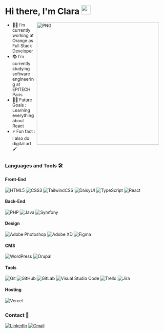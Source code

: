 # Hi there, I'm Clara <img width="30px" src="https://cdn3.emoji.gg/emojis/wavegif_1860.gif" />
<img align="right" alt="PNG" height="400px" src="https://i.ibb.co/5ngXwRV/octocat-1705400830551.png" />

- 👨‍💻 I’m currently working at Orange as Full Stack Developer
- 📚 I’m currently studying software engineering at EPITECH Paris
- 💪🏼 Future Goals : Learning everything about React
- ⚡ Fun fact : I also do digital art 🖌️

##

### Languages and Tools 🛠 

#### Front-End
![HTML5](https://img.shields.io/badge/html5-%23E34F26.svg?style=for-the-badge&logo=html5&logoColor=white)
![CSS3](https://img.shields.io/badge/css3-%231572B6.svg?style=for-the-badge&logo=css3&logoColor=white)
![TailwindCSS](https://img.shields.io/badge/tailwindcss-%2338B2AC.svg?style=for-the-badge&logo=tailwind-css&logoColor=white)
![DaisyUI](https://img.shields.io/badge/daisyui-5A0EF8?style=for-the-badge&logo=daisyui&logoColor=white)
![TypeScript](https://img.shields.io/badge/typescript-%23007ACC.svg?style=for-the-badge&logo=typescript&logoColor=white)
![React](https://img.shields.io/badge/react-%2320232a.svg?style=for-the-badge&logo=react&logoColor=%2361DAFB)

#### Back-End
![PHP](https://img.shields.io/badge/php-%23777BB4.svg?style=for-the-badge&logo=php&logoColor=white)
![Java](https://img.shields.io/badge/java-%23ED8B00.svg?style=for-the-badge&logo=openjdk&logoColor=white)
![Symfony](https://img.shields.io/badge/symfony-%23000000.svg?style=for-the-badge&logo=symfony&logoColor=white)

#### Design
![Adobe Photoshop](https://img.shields.io/badge/adobe%20photoshop-%2331A8FF.svg?style=for-the-badge&logo=adobe%20photoshop&logoColor=white)
![Adobe XD](https://img.shields.io/badge/Adobe%20XD-470137?style=for-the-badge&logo=Adobe%20XD&logoColor=#FF61F6)
![Figma](https://img.shields.io/badge/figma-%23F24E1E.svg?style=for-the-badge&logo=figma&logoColor=white)

#### CMS
![WordPress](https://img.shields.io/badge/WordPress-%23117AC9.svg?style=for-the-badge&logo=WordPress&logoColor=white)
![Drupal](https://img.shields.io/badge/drupal-%230678BE.svg?style=for-the-badge&logo=drupal&logoColor=white)

#### Tools

![Git](https://img.shields.io/badge/git-%23F05033.svg?style=for-the-badge&logo=git&logoColor=white)
![GitHub](https://img.shields.io/badge/github-%23121011.svg?style=for-the-badge&logo=github&logoColor=white)
![GitLab](https://img.shields.io/badge/gitlab-%23181717.svg?style=for-the-badge&logo=gitlab&logoColor=white)
![Visual Studio Code](https://img.shields.io/badge/Visual%20Studio%20Code-0078d7.svg?style=for-the-badge&logo=visual-studio-code&logoColor=white)
![Trello](https://img.shields.io/badge/Trello-%23026AA7.svg?style=for-the-badge&logo=Trello&logoColor=white)
![Jira](https://img.shields.io/badge/jira-%230A0FFF.svg?style=for-the-badge&logo=jira&logoColor=white)
<br/>

#### Hosting
![Vercel](https://img.shields.io/badge/vercel-%23000000.svg?style=for-the-badge&logo=vercel&logoColor=white)

##

### Contact 📝

<a href="https://www.linkedin.com/in/clara-garcia-9845891b8/"> ![LinkedIn](https://img.shields.io/badge/linkedin-%230077B5.svg?style=for-the-badge&logo=linkedin&logoColor=white&link=https://www.linkedin.com/in/clara-garcia-9845891b8/)</a>
<a href="mailto:clara.garcia.contact@gmail.com">![Gmail](https://img.shields.io/badge/Gmail-D14836?style=for-the-badge&logo=gmail&logoColor=white)</a>


<br />

